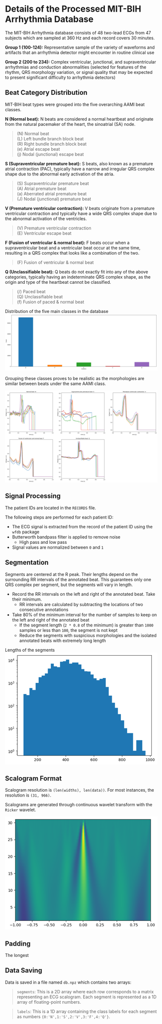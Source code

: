 # Details of the Processed MIT-BIH Arrhythmia Database
The MIT-BIH Arrhythmia database consists of 48 two-lead ECGs from 47 subjects which are sampled at 360 Hz and each record covers 30 minutes.

**Group 1 (100-124):** Representative sample of the variety of waveforms and artifacts that an arrhythmia detector might encounter in routine clinical use

**Group 2 (200 to 234):** Complex ventricular, junctional, and supraventricular arrhythmias and conduction abnormalities (selected for features of the rhythm, QRS morphology variation, or signal quality that may be expected to present significant difficulty to arrhythmia detectors)

## Beat Category Distribution

MIT-BIH beat types were grouped into the five overarching AAMI beat classes.

**N (Normal beat):** N beats are considered a normal heartbeat and originate from the natural pacemaker of the heart, the sinoatrial (SA) node.
> (N) Normal beat  
> (L) Left bundle branch block beat  
> (R) Right bundle branch block beat  
> (e) Atrial escape beat  
> (j) Nodal (junctional) escape beat  

**S (Supraventricular premature beat):** S beats, also known as a premature atrial contraction (PAC), typically have a narrow and irregular QRS complex shape due to the abnormal early activation of the atria.
> (S) Supraventricular premature beat  
> (A) Atrial premature beat  
> (a) Aberrated atrial premature beat  
> (J) Nodal (junctional) premature beat  

**V (Premature ventricular contraction):** V beats originate from a premature ventricular contraction and typically have a wide QRS complex shape due to the abnormal activation of the ventricles.
> (V) Premature ventricular contraction  
> (E) Ventricular escape beat  

**F (Fusion of ventricular & normal beat):** F beats occur when a supraventricular beat and a ventricular beat occur at the same time, resulting in a QRS complex that looks like a combination of the two.
> (F) Fusion of ventricular & normal beat  

**Q (Unclassifiable beat):** Q beats do not exactly fit into any of the above categories, typically having an indeterminate QRS complex shape, as the origin and type of the heartbeat cannot be classified.
> (/) Paced beat  
> (Q) Unclassifiable beat  
> (f) Fusion of paced & normal beat  

Distribution of the five main classes in the database
![beat_types](./Images/classes.png)

Grouping these classes proves to be realistic as the morphologies are similar between beats under the same AAMI class.

![grouped_class](./Images/groupedbeats.png)


## Signal Processing

The patient IDs are located in the `RECORDS` file.

The following steps are performed for each patient ID:
- The ECG signal is extracted from the record of the patient ID using the `wfdb` package
- Butterworth bandpass filter is applied to remove noise
  - High pass and low pass
- Signal values are normalized between `0` and `1`

## Segmentation

Segments are centered at the R peak. Their lengths depend on the surrounding RR intervals of the annotated beat. This guarantees only one QRS complex per segment, but the segments will vary in length.
- Record the RR intervals on the left and right of the annotated beat. Take their minimum.
    - RR intervals are calculated by subtracting the locations of two consecutive annotations
- Take 80% of the minimum interval for the number of samples to keep on the left and right of the annotated beat
    - If the segment length (`2 * 0.8` of the minimum) is greater than `1000` samples or less than `100`, the segment is not kept
    - Reduce the segments with suspicious morphologies and the isolated annotated beats with extremely long length
  
Lengths of the segments
![segments](./Images/segmentslen.png)

## Scalogram Format

Scalogram resolution is `(len(widths), len(data))`. For most instances, the resolution is `(31, 966)`.

Scalograms are generated through continuous wavelet transform with the `Ricker` wavelet.

![scalogram](./Images/ecgscalogram.png)

## Padding
The longest 

## Data Saving

Data is saved in a file named `db.npz` which contains two arrays:  
>`segments`: This is a 2D array where each row corresponds to a matrix representing an ECG scalogram. Each segment is represented as a 1D array of floating-point numbers.    

> `labels`: This is a 1D array containing the class labels for each segment as numbers `{0:'N',1:'S',2:'V',3:'F',4:'Q'}`. 